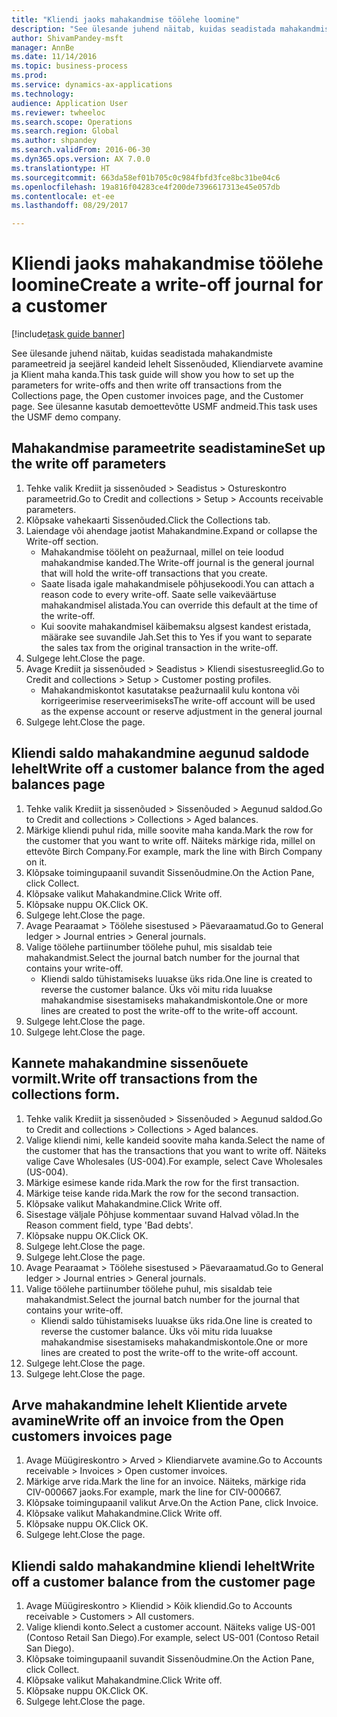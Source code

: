 ```yaml
--- 
title: "Kliendi jaoks mahakandmise töölehe loomine"
description: "See ülesande juhend näitab, kuidas seadistada mahakandmiste parameetreid ja seejärel kandeid lehelt Sissenõuded, Kliendiarvete avamine ja Klient maha kanda."
author: ShivamPandey-msft
manager: AnnBe
ms.date: 11/14/2016
ms.topic: business-process
ms.prod: 
ms.service: dynamics-ax-applications
ms.technology: 
audience: Application User
ms.reviewer: twheeloc
ms.search.scope: Operations
ms.search.region: Global
ms.author: shpandey
ms.search.validFrom: 2016-06-30
ms.dyn365.ops.version: AX 7.0.0
ms.translationtype: HT
ms.sourcegitcommit: 663da58ef01b705c0c984fbfd3fce8bc31be04c6
ms.openlocfilehash: 19a816f04283ce4f200de7396617313e45e057db
ms.contentlocale: et-ee
ms.lasthandoff: 08/29/2017

---
```

# <a name="create-a-write-off-journal-for-a-customer"></a><span data-ttu-id="91ea9-103">Kliendi jaoks mahakandmise töölehe loomine</span><span class="sxs-lookup"><span data-stu-id="91ea9-103">Create a write-off journal for a customer</span></span>

[!include[task guide banner](../../includes/task-guide-banner.md)]

<span data-ttu-id="91ea9-104">See ülesande juhend näitab, kuidas seadistada mahakandmiste parameetreid ja seejärel kandeid lehelt Sissenõuded, Kliendiarvete avamine ja Klient maha kanda.</span><span class="sxs-lookup"><span data-stu-id="91ea9-104">This task guide will show you how to set up the parameters for write-offs and then write off transactions from the Collections page, the Open customer invoices page, and the Customer page.</span></span> <span data-ttu-id="91ea9-105">See ülesanne kasutab demoettevõtte USMF andmeid.</span><span class="sxs-lookup"><span data-stu-id="91ea9-105">This task uses the USMF demo company.</span></span>


## <a name="set-up-the-write-off-parameters"></a><span data-ttu-id="91ea9-106">Mahakandmise parameetrite seadistamine</span><span class="sxs-lookup"><span data-stu-id="91ea9-106">Set up the write off parameters</span></span>
1. <span data-ttu-id="91ea9-107">Tehke valik Krediit ja sissenõuded > Seadistus > Ostureskontro parameetrid.</span><span class="sxs-lookup"><span data-stu-id="91ea9-107">Go to Credit and collections > Setup > Accounts receivable parameters.</span></span>
2. <span data-ttu-id="91ea9-108">Klõpsake vahekaarti Sissenõuded.</span><span class="sxs-lookup"><span data-stu-id="91ea9-108">Click the Collections tab.</span></span>
3. <span data-ttu-id="91ea9-109">Laiendage või ahendage jaotist Mahakandmine.</span><span class="sxs-lookup"><span data-stu-id="91ea9-109">Expand or collapse the Write-off section.</span></span>
    * <span data-ttu-id="91ea9-110">Mahakandmise tööleht on peažurnaal, millel on teie loodud mahakandmise kanded.</span><span class="sxs-lookup"><span data-stu-id="91ea9-110">The Write-off journal is the general journal that will hold the write-off transactions that you create.</span></span>  
    * <span data-ttu-id="91ea9-111">Saate lisada igale mahakandmisele põhjusekoodi.</span><span class="sxs-lookup"><span data-stu-id="91ea9-111">You can attach a reason code to every write-off.</span></span> <span data-ttu-id="91ea9-112">Saate selle vaikeväärtuse mahakandmisel alistada.</span><span class="sxs-lookup"><span data-stu-id="91ea9-112">You can override this default at the time of the write-off.</span></span>  
    * <span data-ttu-id="91ea9-113">Kui soovite mahakandmisel käibemaksu algsest kandest eristada, määrake see suvandile Jah.</span><span class="sxs-lookup"><span data-stu-id="91ea9-113">Set this to Yes if you want to separate the sales tax from the original transaction in the write-off.</span></span>  
4. <span data-ttu-id="91ea9-114">Sulgege leht.</span><span class="sxs-lookup"><span data-stu-id="91ea9-114">Close the page.</span></span>
5. <span data-ttu-id="91ea9-115">Avage Krediit ja sissenõuded > Seadistus > Kliendi sisestusreeglid.</span><span class="sxs-lookup"><span data-stu-id="91ea9-115">Go to Credit and collections > Setup > Customer posting profiles.</span></span>
    * <span data-ttu-id="91ea9-116">Mahakandmiskontot kasutatakse peažurnaalil kulu kontona või korrigeerimise reserveerimiseks</span><span class="sxs-lookup"><span data-stu-id="91ea9-116">The write-off account will be used as the expense account or reserve adjustment in the general journal</span></span>   
6. <span data-ttu-id="91ea9-117">Sulgege leht.</span><span class="sxs-lookup"><span data-stu-id="91ea9-117">Close the page.</span></span>

## <a name="write-off-a-customer-balance-from-the-aged-balances-page"></a><span data-ttu-id="91ea9-118">Kliendi saldo mahakandmine aegunud saldode lehelt</span><span class="sxs-lookup"><span data-stu-id="91ea9-118">Write off a customer balance from the aged balances page</span></span>
1. <span data-ttu-id="91ea9-119">Tehke valik Krediit ja sissenõuded > Sissenõuded > Aegunud saldod.</span><span class="sxs-lookup"><span data-stu-id="91ea9-119">Go to Credit and collections > Collections > Aged balances.</span></span>
2. <span data-ttu-id="91ea9-120">Märkige kliendi puhul rida, mille soovite maha kanda.</span><span class="sxs-lookup"><span data-stu-id="91ea9-120">Mark the row for the customer that you want to write off.</span></span> <span data-ttu-id="91ea9-121">Näiteks märkige rida, millel on ettevõte Birch Company.</span><span class="sxs-lookup"><span data-stu-id="91ea9-121">For example, mark the line with Birch Company on it.</span></span>
3. <span data-ttu-id="91ea9-122">Klõpsake toimingupaanil suvandit Sissenõudmine.</span><span class="sxs-lookup"><span data-stu-id="91ea9-122">On the Action Pane, click Collect.</span></span>
4. <span data-ttu-id="91ea9-123">Klõpsake valikut Mahakandmine.</span><span class="sxs-lookup"><span data-stu-id="91ea9-123">Click Write off.</span></span>
5. <span data-ttu-id="91ea9-124">Klõpsake nuppu OK.</span><span class="sxs-lookup"><span data-stu-id="91ea9-124">Click OK.</span></span>
6. <span data-ttu-id="91ea9-125">Sulgege leht.</span><span class="sxs-lookup"><span data-stu-id="91ea9-125">Close the page.</span></span>
7. <span data-ttu-id="91ea9-126">Avage Pearaamat > Töölehe sisestused > Päevaraamatud.</span><span class="sxs-lookup"><span data-stu-id="91ea9-126">Go to General ledger > Journal entries > General journals.</span></span>
8. <span data-ttu-id="91ea9-127">Valige töölehe partiinumber töölehe puhul, mis sisaldab teie mahakandmist.</span><span class="sxs-lookup"><span data-stu-id="91ea9-127">Select the journal batch number for the journal that contains your write-off.</span></span>
    * <span data-ttu-id="91ea9-128">Kliendi saldo tühistamiseks luuakse üks rida.</span><span class="sxs-lookup"><span data-stu-id="91ea9-128">One line is created to reverse the customer balance.</span></span> <span data-ttu-id="91ea9-129">Üks või mitu rida luuakse mahakandmise sisestamiseks mahakandmiskontole.</span><span class="sxs-lookup"><span data-stu-id="91ea9-129">One or more lines are created to post the write-off to the write-off account.</span></span>  
9. <span data-ttu-id="91ea9-130">Sulgege leht.</span><span class="sxs-lookup"><span data-stu-id="91ea9-130">Close the page.</span></span>
10. <span data-ttu-id="91ea9-131">Sulgege leht.</span><span class="sxs-lookup"><span data-stu-id="91ea9-131">Close the page.</span></span>

## <a name="write-off-transactions-from-the-collections-form"></a><span data-ttu-id="91ea9-132">Kannete mahakandmine sissenõuete vormilt.</span><span class="sxs-lookup"><span data-stu-id="91ea9-132">Write off transactions from the collections form.</span></span>
1. <span data-ttu-id="91ea9-133">Tehke valik Krediit ja sissenõuded > Sissenõuded > Aegunud saldod.</span><span class="sxs-lookup"><span data-stu-id="91ea9-133">Go to Credit and collections > Collections > Aged balances.</span></span>
2. <span data-ttu-id="91ea9-134">Valige kliendi nimi, kelle kandeid soovite maha kanda.</span><span class="sxs-lookup"><span data-stu-id="91ea9-134">Select the name of the customer that has the transactions that you want to write off.</span></span> <span data-ttu-id="91ea9-135">Näiteks valige Cave Wholesales (US-004).</span><span class="sxs-lookup"><span data-stu-id="91ea9-135">For example, select Cave Wholesales (US-004).</span></span>
3. <span data-ttu-id="91ea9-136">Märkige esimese kande rida.</span><span class="sxs-lookup"><span data-stu-id="91ea9-136">Mark the row for the first transaction.</span></span>
4. <span data-ttu-id="91ea9-137">Märkige teise kande rida.</span><span class="sxs-lookup"><span data-stu-id="91ea9-137">Mark the row for the second transaction.</span></span>
5. <span data-ttu-id="91ea9-138">Klõpsake valikut Mahakandmine.</span><span class="sxs-lookup"><span data-stu-id="91ea9-138">Click Write off.</span></span>
6. <span data-ttu-id="91ea9-139">Sisestage väljale Põhjuse kommentaar suvand Halvad võlad.</span><span class="sxs-lookup"><span data-stu-id="91ea9-139">In the Reason comment field, type 'Bad debts'.</span></span>
7. <span data-ttu-id="91ea9-140">Klõpsake nuppu OK.</span><span class="sxs-lookup"><span data-stu-id="91ea9-140">Click OK.</span></span>
8. <span data-ttu-id="91ea9-141">Sulgege leht.</span><span class="sxs-lookup"><span data-stu-id="91ea9-141">Close the page.</span></span>
9. <span data-ttu-id="91ea9-142">Sulgege leht.</span><span class="sxs-lookup"><span data-stu-id="91ea9-142">Close the page.</span></span>
10. <span data-ttu-id="91ea9-143">Avage Pearaamat > Töölehe sisestused > Päevaraamatud.</span><span class="sxs-lookup"><span data-stu-id="91ea9-143">Go to General ledger > Journal entries > General journals.</span></span>
11. <span data-ttu-id="91ea9-144">Valige töölehe partiinumber töölehe puhul, mis sisaldab teie mahakandmist.</span><span class="sxs-lookup"><span data-stu-id="91ea9-144">Select the journal batch number for the journal that contains your write-off.</span></span>
    * <span data-ttu-id="91ea9-145">Kliendi saldo tühistamiseks luuakse üks rida.</span><span class="sxs-lookup"><span data-stu-id="91ea9-145">One line is created to reverse the customer balance.</span></span> <span data-ttu-id="91ea9-146">Üks või mitu rida luuakse mahakandmise sisestamiseks mahakandmiskontole.</span><span class="sxs-lookup"><span data-stu-id="91ea9-146">One or more lines are created to post the write-off to the write-off account.</span></span>  
12. <span data-ttu-id="91ea9-147">Sulgege leht.</span><span class="sxs-lookup"><span data-stu-id="91ea9-147">Close the page.</span></span>
13. <span data-ttu-id="91ea9-148">Sulgege leht.</span><span class="sxs-lookup"><span data-stu-id="91ea9-148">Close the page.</span></span>

## <a name="write-off-an-invoice-from-the-open-customers-invoices-page"></a><span data-ttu-id="91ea9-149">Arve mahakandmine lehelt Klientide arvete avamine</span><span class="sxs-lookup"><span data-stu-id="91ea9-149">Write off an invoice from the Open customers invoices page</span></span>
1. <span data-ttu-id="91ea9-150">Avage Müügireskontro > Arved > Kliendiarvete avamine.</span><span class="sxs-lookup"><span data-stu-id="91ea9-150">Go to Accounts receivable > Invoices > Open customer invoices.</span></span>
2. <span data-ttu-id="91ea9-151">Märkige arve rida.</span><span class="sxs-lookup"><span data-stu-id="91ea9-151">Mark the line for an invoice.</span></span> <span data-ttu-id="91ea9-152">Näiteks, märkige rida CIV-000667 jaoks.</span><span class="sxs-lookup"><span data-stu-id="91ea9-152">For example, mark the line for CIV-000667.</span></span>
3. <span data-ttu-id="91ea9-153">Klõpsake toimingupaanil valikut Arve.</span><span class="sxs-lookup"><span data-stu-id="91ea9-153">On the Action Pane, click Invoice.</span></span>
4. <span data-ttu-id="91ea9-154">Klõpsake valikut Mahakandmine.</span><span class="sxs-lookup"><span data-stu-id="91ea9-154">Click Write off.</span></span>
5. <span data-ttu-id="91ea9-155">Klõpsake nuppu OK.</span><span class="sxs-lookup"><span data-stu-id="91ea9-155">Click OK.</span></span>
6. <span data-ttu-id="91ea9-156">Sulgege leht.</span><span class="sxs-lookup"><span data-stu-id="91ea9-156">Close the page.</span></span>

## <a name="write-off-a-customer-balance-from-the-customer-page"></a><span data-ttu-id="91ea9-157">Kliendi saldo mahakandmine kliendi lehelt</span><span class="sxs-lookup"><span data-stu-id="91ea9-157">Write off a customer balance from the customer page</span></span>
1. <span data-ttu-id="91ea9-158">Avage Müügireskontro > Kliendid > Kõik kliendid.</span><span class="sxs-lookup"><span data-stu-id="91ea9-158">Go to Accounts receivable > Customers > All customers.</span></span>
2. <span data-ttu-id="91ea9-159">Valige kliendi konto.</span><span class="sxs-lookup"><span data-stu-id="91ea9-159">Select a customer account.</span></span> <span data-ttu-id="91ea9-160">Näiteks valige US-001 (Contoso Retail San Diego).</span><span class="sxs-lookup"><span data-stu-id="91ea9-160">For example, select US-001 (Contoso Retail San Diego).</span></span>
3. <span data-ttu-id="91ea9-161">Klõpsake toimingupaanil suvandit Sissenõudmine.</span><span class="sxs-lookup"><span data-stu-id="91ea9-161">On the Action Pane, click Collect.</span></span>
4. <span data-ttu-id="91ea9-162">Klõpsake valikut Mahakandmine.</span><span class="sxs-lookup"><span data-stu-id="91ea9-162">Click Write off.</span></span>
5. <span data-ttu-id="91ea9-163">Klõpsake nuppu OK.</span><span class="sxs-lookup"><span data-stu-id="91ea9-163">Click OK.</span></span>
6. <span data-ttu-id="91ea9-164">Sulgege leht.</span><span class="sxs-lookup"><span data-stu-id="91ea9-164">Close the page.</span></span>


